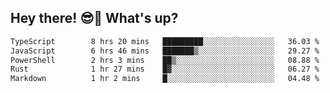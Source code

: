 ## Hey there! 😎👋 What's up?

<!--START_SECTION:waka-->

```txt
TypeScript        8 hrs 20 mins   █████████░░░░░░░░░░░░░░░░   36.03 %
JavaScript        6 hrs 46 mins   ███████▒░░░░░░░░░░░░░░░░░   29.27 %
PowerShell        2 hrs 3 mins    ██▒░░░░░░░░░░░░░░░░░░░░░░   08.88 %
Rust              1 hr 27 mins    █▓░░░░░░░░░░░░░░░░░░░░░░░   06.27 %
Markdown          1 hr 2 mins     █░░░░░░░░░░░░░░░░░░░░░░░░   04.48 %
```

<!--END_SECTION:waka-->
